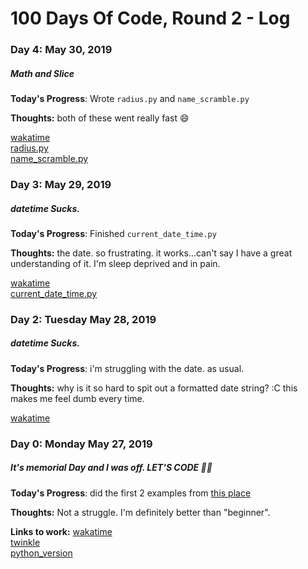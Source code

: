 # 100 Days Of Code, Round 2 - Log


### Day 4: May 30, 2019
##### Math and Slice

**Today's Progress**: Wrote `radius.py` and `name_scramble.py`

**Thoughts:** both of these went really fast 😄

[wakatime](https://wakatime.com/dashboard/day?date=2019-05-30)<br>
[radius.py](https://github.com/bekabug/learningpython/blob/master/radius.py)<br>
[name_scramble.py](https://github.com/bekabug/learningpython/blob/master/name_scramble.py)<br>


### Day 3: May 29, 2019
##### datetime Sucks.

**Today's Progress**: Finished `current_date_time.py`

**Thoughts:** the date. so frustrating. it works...can't say I have a great understanding of it. I'm sleep deprived and in pain.

[wakatime](https://wakatime.com/dashboard/day?date=2019-05-29)<br>
[current_date_time.py](https://github.com/bekabug/learningpython/blob/master/current_date_time.py)

### Day 2: Tuesday May 28, 2019
##### datetime Sucks.

**Today's Progress**: i'm struggling with the date. as usual.

**Thoughts:** why is it so hard to spit out a formatted date string? :C this makes me feel dumb every time.

[wakatime](https://wakatime.com/dashboard/day?date=2019-05-28)

### Day 0: Monday May 27, 2019
##### It's memorial Day and I was off. LET'S CODE 👩‍💻

**Today's Progress**: did the first 2 examples from [this place](https://www.w3resource.com/python-exercises/python-basic-exercises.php)

**Thoughts:** Not a struggle. I'm definitely better than "beginner".

**Links to work:** 
[wakatime](https://wakatime.com/dashboard/day?date=2019-05-27)<br>
[twinkle](https://github.com/bekabug/learningpython/blob/master/twinkle.py)<br>
[python_version](https://github.com/bekabug/learningpython/blob/master/python_version.py)<br>
